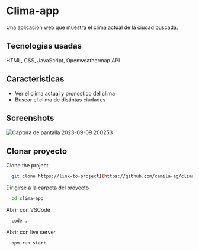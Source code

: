 # Clima-app

Una aplicación web que muestra el clima actual de la ciudad buscada.

## Tecnologias usadas

HTML, CSS, JavaScript, Openweathermap API

## Caracteristicas

- Ver el clima actual y pronostico del clima
- Buscar el clima de distintas ciudades

## Screenshots

![Captura de pantalla 2023-09-09 200253](https://github.com/camila-ag/clima-app/assets/78826652/9e41efed-5c8f-49ab-b824-e8c5a1c1956f)

## Clonar proyecto

Clone the project

```bash
  git clone https://link-to-project](https://github.com/camila-ag/clima-app.git
```

Dirigirse a la carpeta del proyecto

```bash
  cd clima-app
```

Abrir con VSCode

```bash
  code .
```

Abrir con live server

```bash
  npm run start
```
